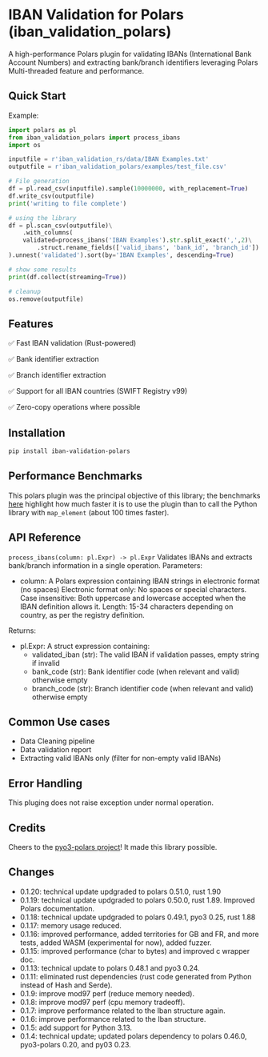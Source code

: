 # IBAN Validation for Polars (iban_validation_polars)
A high-performance Polars plugin for validating IBANs (International Bank Account Numbers) and extracting bank/branch identifiers leveraging Polars Multi-threaded feature and performance.

## Quick Start
Example:
```python
import polars as pl
from iban_validation_polars import process_ibans
import os

inputfile = r'iban_validation_rs/data/IBAN Examples.txt'
outputfile = r'iban_validation_polars/examples/test_file.csv'

# File generation 
df = pl.read_csv(inputfile).sample(10000000, with_replacement=True)
df.write_csv(outputfile)
print('writing to file complete')

# using the library
df = pl.scan_csv(outputfile)\
    .with_columns(
    validated=process_ibans('IBAN Examples').str.split_exact(',',2)\
        .struct.rename_fields(['valid_ibans', 'bank_id', 'branch_id'])
).unnest('validated').sort(by='IBAN Examples', descending=True)

# show some results
print(df.collect(streaming=True))

# cleanup
os.remove(outputfile)
```
## Features
✅ Fast IBAN validation (Rust-powered)

✅ Bank identifier extraction

✅ Branch identifier extraction

✅ Support for all IBAN countries (SWIFT Registry v99)

✅ Zero-copy operations where possible

## Installation
```bash 
pip install iban-validation-polars
```

## Performance Benchmarks
This polars plugin was the principal objective of this library; the benchmarks [here](../iban_validation_bench_py/README.md) highlight how much faster it is to use the plugin than to call the Python library with ```map_element``` (about 100 times faster).

## API Reference
`process_ibans(column: pl.Expr) -> pl.Expr`
Validates IBANs and extracts bank/branch information in a single operation.
Parameters:
 - column: A Polars expression containing IBAN strings in electronic format (no spaces)
    Electronic format only: No spaces or special characters.
    Case insensitive: Both uppercase and lowercase accepted when the IBAN definition allows it.
    Length: 15-34 characters depending on country, as per the registry definition.

Returns:

 - pl.Expr: A struct expression containing:
    - validated_iban (str): The valid IBAN if validation passes, empty string if invalid
    - bank_code (str): Bank identifier code (when relevant and valid) otherwise empty
    - branch_code (str): Branch identifier code (when relevant and valid) otherwise empty

## Common Use cases
 - Data Cleaning pipeline
 - Data validation report
 - Extracting valid IBANs only (filter for non-empty valid IBANs)

## Error Handling
This pluging does not raise exception under normal operation.

## Credits
Cheers to the [pyo3-polars project](https://github.com/pola-rs/pyo3-polars)! It made this library possible.

## Changes
 - 0.1.20: technical update updgraded to polars 0.51.0, rust 1.90
 - 0.1.19: technical update updgraded to polars 0.50.0, rust 1.89. Improved Polars documentation.
 - 0.1.18: technical update updgraded to polars 0.49.1, pyo3 0.25, rust 1.88
 - 0.1.17: memory usage reduced.
 - 0.1.16: improved performance, added territories for GB and FR, and more tests, added WASM (experimental for now), added fuzzer.
 - 0.1.15: improved performance (char to bytes) and improved c wrapper doc.
 - 0.1.13: technical update to polars 0.48.1 and pyo3 0.24.
 - 0.1.11: eliminated rust dependencies (rust code generated from Python instead of Hash and Serde).
 - 0.1.9: improve mod97 perf (reduce memory needed).
 - 0.1.8: improve mod97 perf (cpu memory tradeoff).
 - 0.1.7: improve performance related to the Iban structure again.
 - 0.1.6: improve performance related to the Iban structure.
 - 0.1.5: add support for Python 3.13.
 - 0.1.4: technical update; updated polars dependency to polars 0.46.0, pyo3-polars 0.20, and py03 0.23.
